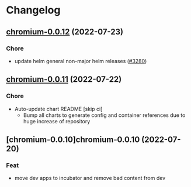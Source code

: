 # Changelog



## [chromium-0.0.12](https://github.com/truecharts/apps/compare/ungoogled-chromium-0.0.11...chromium-0.0.12) (2022-07-23)

### Chore

- update helm general non-major helm releases ([#3280](https://github.com/truecharts/apps/issues/3280))




## [chromium-0.0.11](https://github.com/truecharts/apps/compare/chromium-desktop-g3-0.0.10...chromium-0.0.11) (2022-07-22)

### Chore

- Auto-update chart README [skip ci]
  - Bump all charts to generate config and container references due to huge increase of repository



## [chromium-0.0.10]chromium-0.0.10 (2022-07-20)

### Feat

- move dev apps to incubator and remove bad content from dev
